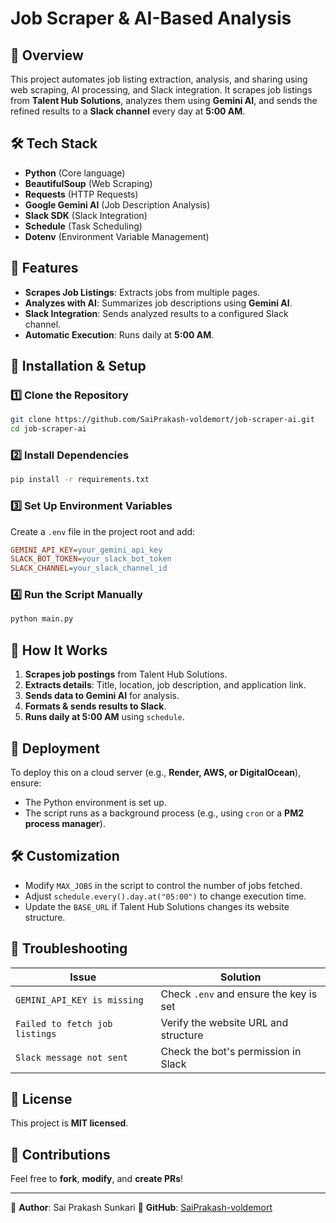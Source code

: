 # Job Scraper & AI-Based Analysis

## 📌 Overview
This project automates job listing extraction, analysis, and sharing using web scraping, AI processing, and Slack integration. It scrapes job listings from **Talent Hub Solutions**, analyzes them using **Gemini AI**, and sends the refined results to a **Slack channel** every day at **5:00 AM**.

## 🛠️ Tech Stack
- **Python** (Core language)
- **BeautifulSoup** (Web Scraping)
- **Requests** (HTTP Requests)
- **Google Gemini AI** (Job Description Analysis)
- **Slack SDK** (Slack Integration)
- **Schedule** (Task Scheduling)
- **Dotenv** (Environment Variable Management)

## 📌 Features
- **Scrapes Job Listings**: Extracts jobs from multiple pages.
- **Analyzes with AI**: Summarizes job descriptions using **Gemini AI**.
- **Slack Integration**: Sends analyzed results to a configured Slack channel.
- **Automatic Execution**: Runs daily at **5:00 AM**.

## 🚀 Installation & Setup

### 1️⃣ Clone the Repository
```sh
git clone https://github.com/SaiPrakash-voldemort/job-scraper-ai.git
cd job-scraper-ai
```

### 2️⃣ Install Dependencies
```sh
pip install -r requirements.txt
```

### 3️⃣ Set Up Environment Variables
Create a `.env` file in the project root and add:
```ini
GEMINI_API_KEY=your_gemini_api_key
SLACK_BOT_TOKEN=your_slack_bot_token
SLACK_CHANNEL=your_slack_channel_id
```

### 4️⃣ Run the Script Manually
```sh
python main.py
```

## 📜 How It Works
1. **Scrapes job postings** from Talent Hub Solutions.
2. **Extracts details**: Title, location, job description, and application link.
3. **Sends data to Gemini AI** for analysis.
4. **Formats & sends results to Slack**.
5. **Runs daily at 5:00 AM** using `schedule`.

## 🔄 Deployment
To deploy this on a cloud server (e.g., **Render, AWS, or DigitalOcean**), ensure:
- The Python environment is set up.
- The script runs as a background process (e.g., using `cron` or a **PM2 process manager**).

## 🛠️ Customization
- Modify `MAX_JOBS` in the script to control the number of jobs fetched.
- Adjust `schedule.every().day.at("05:00")` to change execution time.
- Update the `BASE_URL` if Talent Hub Solutions changes its website structure.

## 🐛 Troubleshooting
| Issue | Solution |
|--------|------------|
| `GEMINI_API_KEY is missing` | Check `.env` and ensure the key is set |
| `Failed to fetch job listings` | Verify the website URL and structure |
| `Slack message not sent` | Check the bot's permission in Slack |

## 📜 License
This project is **MIT licensed**.

## 🤝 Contributions
Feel free to **fork**, **modify**, and **create PRs**!

---

🎯 **Author**: Sai Prakash Sunkari
🔗 **GitHub**: [SaiPrakash-voldemort](https://github.com/SaiPrakash-voldemort)


